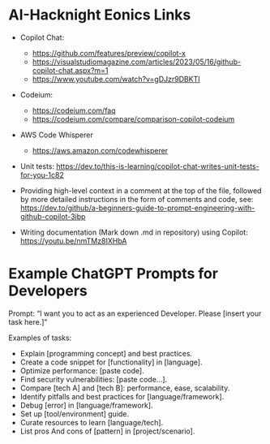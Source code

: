 # AI-Hacknight Eonics Links

- Copilot Chat:
  - https://github.com/features/preview/copilot-x
  - https://visualstudiomagazine.com/articles/2023/05/16/github-copilot-chat.aspx?m=1
  - https://www.youtube.com/watch?v=gDJzr9DBKTI

- Codeium:
  - https://codeium.com/faq
  - https://codeium.com/compare/comparison-copilot-codeium

- AWS Code Whisperer
  - https://aws.amazon.com/codewhisperer
    
- Unit tests: https://dev.to/this-is-learning/copilot-chat-writes-unit-tests-for-you-1c82
  
- Providing high-level context in a comment at the top of the file, followed by more detailed instructions in the form of comments and code, see: https://dev.to/github/a-beginners-guide-to-prompt-engineering-with-github-copilot-3ibp

- Writing documentation (Mark down .md in repository) using Copilot: https://youtu.be/nmTMz8IXHbA


# Example ChatGPT Prompts for Developers

Prompt: “I want you to act as an experienced Developer. Please [insert your task here.]”

Examples of tasks:

- Explain [programming concept] and best practices.
- Create a code snippet for [functionality] in [language].
- Optimize performance: [paste code].
- Find security vulnerabilities: [paste code…].
- Compare [tech A] and [tech B]: performance, ease, scalability.
- Identify pitfalls and best practices for [language/framework].
- Debug [error] in [language/framework].
- Set up [tool/environment] guide.
- Curate resources to learn [language/tech].
- List pros And cons of [pattern] in [project/scenario].

